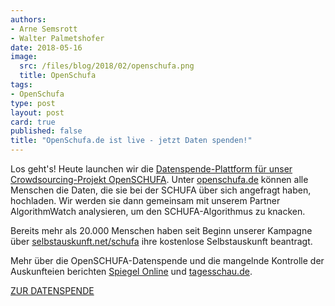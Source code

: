 ```yaml
---
authors: 
- Arne Semsrott
- Walter Palmetshofer
date: 2018-05-16
image:
  src: /files/blog/2018/02/openschufa.png
  title: OpenSchufa
tags:
- OpenSchufa
type: post
layout: post
card: true
published: false
title: "OpenSchufa.de ist live - jetzt Daten spenden!" 
---
```


Los geht's! Heute launchen wir die [Datenspende-Plattform für unser Crowdsourcing-Projekt OpenSCHUFA](https://www.openschufa.de). Unter [openschufa.de](https://www.openschufa.de) können alle Menschen die Daten, die sie bei der SCHUFA über sich angefragt haben, hochladen. Wir werden sie dann gemeinsam mit unserem Partner AlgorithmWatch analysieren, um den SCHUFA-Algorithmus zu knacken.

Bereits mehr als 20.000 Menschen haben seit Beginn unserer Kampagne über [selbstauskunft.net/schufa](https://selbstauskunft.net/schufa) ihre kostenlose Selbstauskunft beantragt. 

Mehr über die OpenSCHUFA-Datenspende und die mangelnde Kontrolle der Auskunfteien berichten [Spiegel Online](http://www.spiegel.de/wirtschaft/service/schufa-wirtschaftsauskunfteien-zahlen-kontroll-gutachten-selbst-a-1207678.html) und [tagesschau.de](https://www.tagesschau.de/wirtschaft/auskunfteien-101.html).

[ZUR DATENSPENDE](https://www.tagesschau.de/wirtschaft/auskunfteien-101.html)
